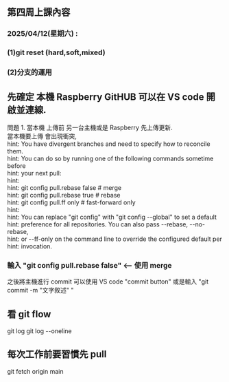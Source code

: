 ## 第四周上課內容
### 2025/04/12(星期六) : 
### (1)git reset (hard,soft,mixed)
### (2)分支的運用

## 先確定 本機 Raspberry GitHUB 可以在 VS code 開啟並連線. 
問題 1. 當本機 上傳前 另一台主機或是 Raspberry 先上傳更新. \
        當本機要上傳 會出現衝突, \
        hint: You have divergent branches and need to specify how to reconcile them. \
        hint: You can do so by running one of the following commands sometime before \
        hint: your next pull: \
        hint: \
        hint:   git config pull.rebase false  # merge \
        hint:   git config pull.rebase true   # rebase \
        hint:   git config pull.ff only       # fast-forward only \
hint: \
hint: You can replace "git config" with "git config --global" to set a default \
hint: preference for all repositories. You can also pass --rebase, --no-rebase, \
hint: or --ff-only on the command line to override the configured default per \
hint: invocation.
### 輸入 "git config pull.rebase false" <-- 使用 merge

之後將主機進行 commit 
可以使用 VS code "commit button"
或是輸入 
"git commit -m "文字敘述" "

## 看 git flow
git log
git log --oneline

## 每次工作前要習慣先 pull 
git fetch origin main
